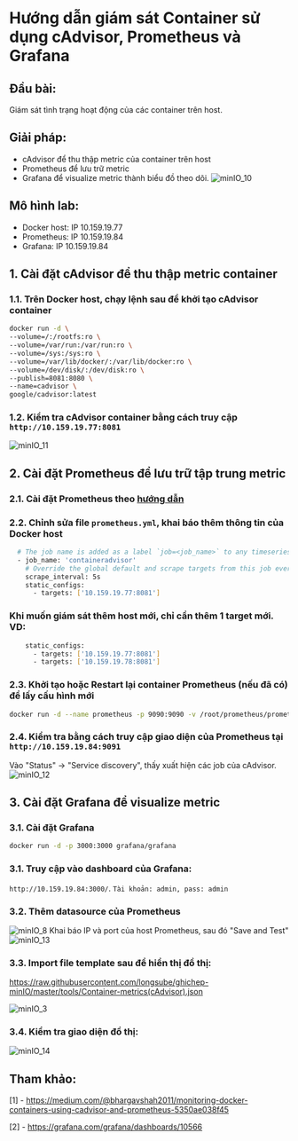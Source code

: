 # Hướng dẫn giám sát Container sử dụng cAdvisor, Prometheus và Grafana
## Đầu bài:
Giám sát tình trạng hoạt động của các container trên host.

## Giải pháp:
 - cAdvisor để thu thập metric của container trên host
 - Prometheus để lưu trữ metric
 - Grafana để visualize metric thành biểu đồ theo dõi.
![minIO_10](../images/minIO_10.png)


## Mô hình lab:
 - Docker host: IP 10.159.19.77
 - Prometheus: IP 10.159.19.84
 - Grafana: IP 10.159.19.84

## 1. Cài đặt cAdvisor để thu thập metric container
### 1.1. Trên Docker host, chạy lệnh sau để khởi tạo cAdvisor container
```sh
docker run -d \
--volume=/:/rootfs:ro \
--volume=/var/run:/var/run:ro \
--volume=/sys:/sys:ro \
--volume=/var/lib/docker/:/var/lib/docker:ro \
--volume=/dev/disk/:/dev/disk:ro \
--publish=8081:8080 \
--name=cadvisor \
google/cadvisor:latest
```
### 1.2. Kiểm tra cAdvisor container bằng cách truy cập `http://10.159.19.77:8081`
![minIO_11](../images/minIO_11.png)

## 2. Cài đặt Prometheus để lưu trữ tập trung metric
### 2.1. Cài đặt Prometheus theo [hướng dẫn](https://github.com/longsube/ghichep-prometheus-v2/blob/master/docs/install_prometheus_container.md)

### 2.2. Chỉnh sửa file `prometheus.yml`, khai báo thêm thông tin của Docker host
```sh
  # The job name is added as a label `job=<job_name>` to any timeseries scraped from this config.
  - job_name: 'containeradvisor'
    # Override the global default and scrape targets from this job every 5 seconds.
    scrape_interval: 5s
    static_configs:
      - targets: ['10.159.19.77:8081']
```
### Khi muốn giám sát thêm host mới, chỉ cần thêm 1 target mới. VD:
```sh
    static_configs:
      - targets: ['10.159.19.77:8081']
      - targets: ['10.159.19.78:8081']
```

### 2.3. Khởi tạo hoặc Restart lại container Prometheus (nếu đã có) để lấy cấu hình mới
```sh
docker run -d --name prometheus -p 9090:9090 -v /root/prometheus/prometheus.yml:/etc/prometheus/prometheus.yml prom/prometheus --config.file=/etc/prometheus/prometheus.yml
```

### 2.4. Kiểm tra bằng cách truy cập giao diện của Prometheus tại `http://10.159.19.84:9091`
Vào "Status" -> "Service discovery", thấy xuất hiện các job của cAdvisor.
![minIO_12](../images/minIO_12.png)

## 3. Cài đặt Grafana để visualize metric

### 3.1. Cài đặt Grafana
```sh
docker run -d -p 3000:3000 grafana/grafana
```

### 3.1. Truy cập vào dashboard của Grafana: 

`http://10.159.19.84:3000/`. `Tài khoản: admin, pass: admin` 

### 3.2. Thêm datasource của Prometheus
![minIO_8](../images/minIO_8.png)
Khai báo IP và port của host Prometheus, sau đó "Save and Test"
![minIO_13](../images/minIO_13.png)

### 3.3. Import file template sau để hiển thị đồ thị:
https://raw.githubusercontent.com/longsube/ghichep-minIO/master/tools/Container-metrics(cAdvisor).json

![minIO_3](../images/minIO_3.png)

### 3.4. Kiểm tra giao diện đồ thị:
![minIO_14](../images/minIO_14.png)


## Tham khảo:

[1] - https://medium.com/@bhargavshah2011/monitoring-docker-containers-using-cadvisor-and-prometheus-5350ae038f45

[2] - https://grafana.com/grafana/dashboards/10566